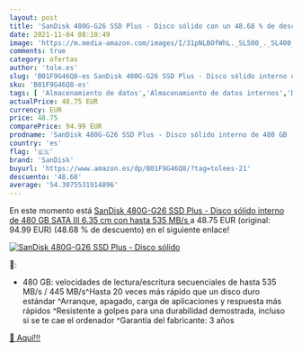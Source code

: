 ```yaml
---
layout: post
title: 'SanDisk 480G-G26 SSD Plus - Disco sólido con un 48.68 % de descuento'
date: 2021-11-04 08:10:49
image: 'https://m.media-amazon.com/images/I/31pNLBOfWhL._SL500_._SL400_.jpg'
comments: true
category: ofertas
author: 'tole.es'
slug: 'B01F9G46Q8-es SanDisk 480G-G26 SSD Plus - Disco sólido interno de 480 GB...'
sku: 'B01F9G46Q8-es'
tags: [ 'Almacenamiento de datos','Almacenamiento de datos internos','Discos duros sólidos internos','Informática','sandisk', ]
actualPrice: 48.75 EUR
currency: EUR
price: 48.75
comparePrice: 94.99 EUR
prodname: 'SanDisk 480G-G26 SSD Plus - Disco sólido interno de 480 GB  SATA III  6.35 cm  con hasta 535 MB/s '
country: 'es'
flag: '🇪🇸'
brand: 'SanDisk'
buyurl: 'https://www.amazon.es/dp/B01F9G46Q8/?tag=tolees-21'
descuento: '48.68'
average: '54.3075531914896'
---
```


En este momento está [SanDisk 480G-G26 SSD Plus - Disco sólido interno de 480 GB  SATA III  6.35 cm  con hasta 535 MB/s ](https://www.amazon.es/dp/B01F9G46Q8/?tag=tolees-21) a 48.75 EUR (original: 94.99 EUR) (48.68 %  de descuento) en el siguiente enlace!

[![SanDisk 480G-G26 SSD Plus - Disco sólido](https://m.media-amazon.com/images/I/31pNLBOfWhL._SL500_._SL400_.jpg)](https://www.amazon.es/dp/B01F9G46Q8/?tag=tolees-21)

🔎:

- 480 GB: velocidades de lectura/escritura secuenciales de hasta 535 MB/s / 445 MB/s^Hasta 20 veces más rápido que un disco duro estándar ^Arranque, apagado, carga de aplicaciones y respuesta más rápidos ^Resistente a golpes para una durabilidad demostrada, incluso si se te cae el ordenador ^Garantía del fabricante: 3 años

[🛒 Aquí!!!](https://www.amazon.es/dp/B01F9G46Q8/?tag=tolees-21)
